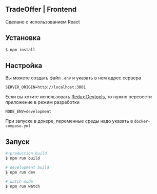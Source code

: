 
## TradeOffer | Frontend

Сделано с использованием React

## Установка

```bash
$ npm install
```

## Настройка

Вы можете создать файл `.env` и указать в нем адрес сервера

```dotenv
SERVER_ORIGIN=http://localhost:3001
```

Если вы хотите использовать [Redux Devtools](https://chrome.google.com/webstore/detail/redux-devtools/lmhkpmbekcpmknklioeibfkpmmfibljd?hl=ru), то нужно перевести приложение в режим разработки

```dotenv
NODE_ENV=development
```

При запуске в докере, переменные среды надо указать в `docker-compose.yml`

## Запуск

```bash
# production build
$ npm run build

# development build
$ npm run dev

# watch mode
$ npm run watch
```

